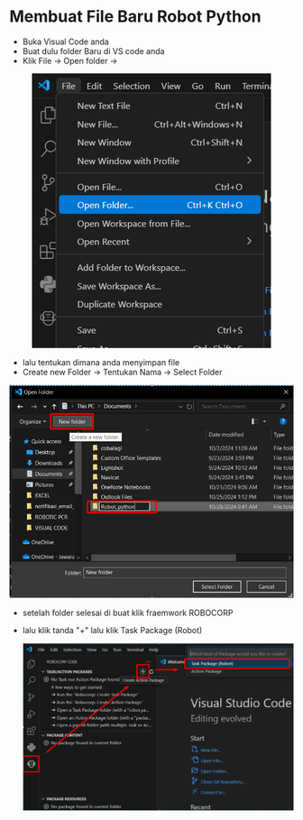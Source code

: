  # Membuat File Baru Robot Python

- Buka Visual Code anda
- Buat dulu folder Baru di VS code anda
- Klik File -> Open folder ->

<p align="center">
  <img src="/image/image1.png" alt="logo"/>
</p>
  
- lalu tentukan dimana anda menyimpan file
- Create new Folder ->  Tentukan Nama -> Select Folder

 <p align="center">
  <img src="/image/image2.png" alt="logo"/>
</p>

- setelah folder selesai di buat klik fraemwork ROBOCORP
- lalu klik tanda  "+"  lalu klik Task Package (Robot)


  <p align="center">
  <img src="/image/image3.png" alt="logo"/>
</p>
